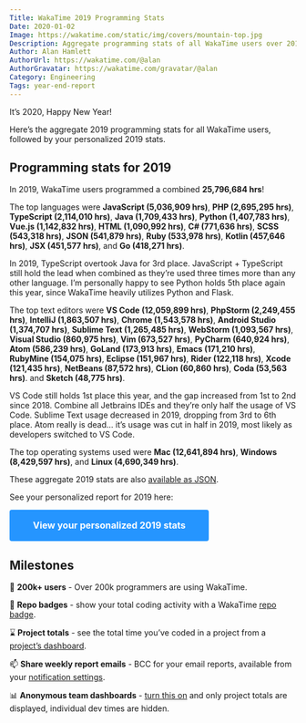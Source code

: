 ```yaml
---
Title: WakaTime 2019 Programming Stats
Date: 2020-01-02
Image: https://wakatime.com/static/img/covers/mountain-top.jpg
Description: Aggregate programming stats of all WakaTime users over 2019.
Author: Alan Hamlett
AuthorUrl: https://wakatime.com/@alan
AuthorGravatar: https://wakatime.com/gravatar/@alan
Category: Engineering
Tags: year-end-report
---
```


It’s 2020, Happy New Year!

Here’s the aggregate 2019 programming stats for all WakaTime users, followed by your personalized 2019 stats.

## Programming stats for 2019

In 2019, WakaTime users programmed a combined **25,796,684 hrs**!

The top languages were
**JavaScript (5,036,909 hrs)**,
**PHP (2,695,295 hrs)**,
**TypeScript (2,114,010 hrs)**,
**Java (1,709,433 hrs)**,
**Python (1,407,783 hrs)**,
**Vue.js (1,142,832 hrs)**,
**HTML (1,090,992 hrs)**,
**C# (771,636 hrs)**,
**SCSS (543,318 hrs)**,
**JSON (541,879 hrs)**,
**Ruby (533,978 hrs)**,
**Kotlin (457,646 hrs)**,
**JSX (451,577 hrs)**,
and **Go (418,271 hrs)**.

In 2019, TypeScript overtook Java for 3rd place.
JavaScript + TypeScript still hold the lead when combined as they’re used three times more than any other language.
I’m personally happy to see Python holds 5th place again this year, since WakaTime heavily utilizes Python and Flask.

The top text editors were
**VS Code (12,059,899 hrs)**,
**PhpStorm (2,249,455 hrs)**,
**IntelliJ (1,863,507 hrs)**,
**Chrome (1,543,578 hrs)**,
**Android Studio (1,374,707 hrs)**,
**Sublime Text (1,265,485 hrs)**,
**WebStorm (1,093,567 hrs)**,
**Visual Studio (860,975 hrs)**,
**Vim (673,527 hrs)**,
**PyCharm (640,924 hrs)**,
**Atom (586,239 hrs)**,
**GoLand (173,913 hrs)**,
**Emacs (171,210 hrs)**,
**RubyMine (154,075 hrs)**,
**Eclipse (151,967 hrs)**,
**Rider (122,118 hrs)**,
**Xcode (121,435 hrs)**,
**NetBeans (87,572 hrs)**,
**CLion (60,860 hrs)**,
**Coda (53,563 hrs)**.
and **Sketch (48,775 hrs)**.

VS Code still holds 1st place this year, and the gap increased from 1st to 2nd since 2018.
Combine all Jetbrains IDEs and they’re only half the usage of VS Code.
Sublime Text usage decreased in 2019, dropping from 3rd to 6th place.
Atom really is dead... it’s usage was cut in half in 2019, most likely as developers switched to VS Code.

The top operating systems used were
**Mac (12,641,894 hrs)**,
**Windows (8,429,597 hrs)**,
and **Linux (4,690,349 hrs)**.

These aggregate 2019 stats are also <a href="https://wakatime.com/api/v1/stats/2019">available as JSON</a>.

See your personalized report for 2019 here:

<a href="https://wakatime.com/a-look-back-at-2019" style="
  font-size:16px;
  font-weight:700;
  padding:15px 40px;
  color:#fff;
  background-color:#2595ff;
  border-color:#0b89ff;
  text-decoration:none;
  display:inline-block;
  margin-bottom: 0;
  text-align: center;
  vertical-align: middle;
  touch-action: manipulation;
  cursor: pointer;
  background-image: none;
  border: 1px solid transparent;
  white-space: nowrap;
  line-height: 1.428571429;
  border-radius: 4px;
  -webkit-user-select: none;
  -moz-user-select: none;
  -ms-user-select: none;">View your personalized 2019 stats</a>

## Milestones

🚀 **200k+ users** - Over 200k programmers are using WakaTime.

🔰 **Repo badges** - show your total coding activity with a WakaTime [repo badge][repo badge].

⌛ **Project totals** - see the total time you’ve coded in a project from a [project’s dashboard][projects].

📫 **Share weekly report emails** - BCC for your email reports, available from your [notification settings][notifications].

📊 **Anonymous team dashboards** - [turn this on][dashboards] and only project totals are displayed, individual dev times are hidden.


[dashboards]: https://wakatime.com/settings/orgs
[notifications]: https://wakatime.com/settings/notifications
[repo badge]: https://wakatime.com/share/badges
[projects]: https://wakatime.com/projects
